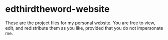 # edthirdtheword-website

These are the project files for my personal website. You are free to view, edit, and redistribute them as you like, provided that
you do not impersonate me.
